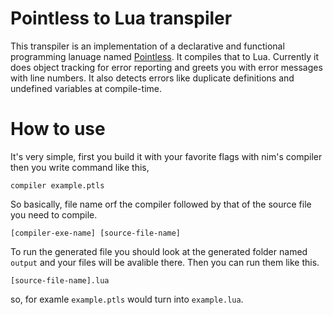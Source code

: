# Pointless to Lua transpiler
This transpiler is an implementation of a declarative and functional programming lanuage named [Pointless](https://github.com/pointless-lang/pointless/). It compiles that to Lua. Currently it does object tracking for error reporting and greets you with error messages with line numbers. It also detects errors like duplicate definitions and undefined variables at compile-time.

# How to use
It's very simple, first you build it with your favorite flags with nim's compiler then you write command like this,
```
compiler example.ptls
```
So basically, file name orf the compiler followed by that of the source file you need to compile.
```
[compiler-exe-name] [source-file-name]
```
To run the generated file you should look at the generated folder named `output` and your files will be avalible there.  Then you can run them like this.
```
[source-file-name].lua
```
so, for examle `example.ptls` would turn into `example.lua`.
